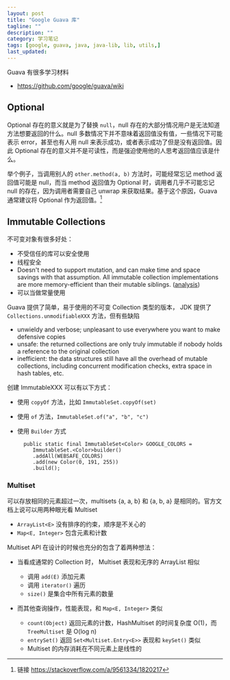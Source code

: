 ```yaml
---
layout: post
title: "Google Guava 库"
tagline: ""
description: ""
category: 学习笔记
tags: [google, guava, java, java-lib, lib, utils,]
last_updated:
---
```


Guava 有很多学习材料

- <https://github.com/google/guava/wiki>

## Optional
Optional 存在的意义就是为了替换 `null`，null 存在的大部分情况用户是无法知道方法想要返回的什么。null 多数情况下并不意味着返回值没有值，一些情况下可能表示 error，甚至也有人用 null 来表示成功，或者表示成功了但是没有返回值。因此 Optional 存在的意义并不是可读性，而是强迫使用他的人思考返回值应该是什么。

举个例子，当调用别人的 `other.method(a, b)` 方法时，可能经常忘记 method 返回值可能是 null，而当 method 返回值为 Optional 时，调用者几乎不可能忘记 null 的存在，因为调用者需要自己 unwrap 来获取结果。基于这个原因，Guava 通常建议将 Optional 作为返回值。[^1]

[^1]: 链接 <https://stackoverflow.com/a/9561334/1820217>

## Immutable Collections
不可变对象有很多好处：

- 不受信任的库可以安全使用
- 线程安全
- Doesn't need to support mutation, and can make time and space savings with that assumption. All immutable collection implementations are more memory-efficient than their mutable siblings. ([analysis](https://github.com/DimitrisAndreou/memory-measurer/blob/master/ElementCostInDataStructures.txt))
- 可以当做常量使用

Guava 提供了简单，易于使用的不可变 Collection 类型的版本， JDK 提供了 `Collections.unmodifiableXXX` 方法，但有些缺陷

- unwieldy and verbose; unpleasant to use everywhere you want to make defensive copies
- unsafe: the returned collections are only truly immutable if nobody holds a reference to the original collection
- inefficient: the data structures still have all the overhead of mutable collections, including concurrent modification checks, extra space in hash tables, etc.

创建 ImmutableXXX 可以有以下方式：

- 使用 `copyOf` 方法，比如 `ImmutableSet.copyOf(set)`
- 使用 `of` 方法，`ImmutableSet.of("a", "b", "c")`
- 使用 `Builder` 方式

        public static final ImmutableSet<Color> GOOGLE_COLORS =
           ImmutableSet.<Color>builder()
           .addAll(WEBSAFE_COLORS)
           .add(new Color(0, 191, 255))
           .build();

### Multiset
可以存放相同的元素超过一次，multisets {a, a, b} 和 {a, b, a} 是相同的。官方文档上说可以用两种眼光看 Multiset

- `ArrayList<E>` 没有排序的约束，顺序是不关心的
- `Map<E, Integer>` 包含元素和计数

Multiset API 在设计的时候也充分的包含了着两种想法：

- 当看成通常的 Collection 时， Multiset 表现和无序的 ArrayList 相似

    - 调用 `add(E)` 添加元素
    - 调用 `iterator()` 遍历
    - `size()` 是集合中所有元素的数量

- 而其他查询操作，性能表现，和 `Map<E, Integer>` 类似

    - `count(Object)` 返回元素的计数，HashMultiset 的时间复杂度 O(1)，而 `TreeMultiset` 是 O(log n)
    - `entrySet()` 返回 `Set<Multiset.Entry<E>>` 表现和 `keySet()` 类似
    - Multiset 的内存消耗在不同元素上是线性的


